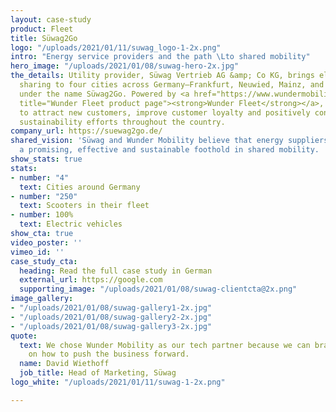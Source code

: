 ```yaml
---
layout: case-study
product: Fleet
title: Süwag2Go
logo: "/uploads/2021/01/11/suwag_logo-1-2x.png"
intro: "Energy service providers and the path \Lto shared mobility"
hero_image: "/uploads/2021/01/08/suwag-hero-2x.jpg"
the_details: Utility provider, Süwag Vertrieb AG &amp; Co KG, brings electric scooter
  sharing to four cities across Germany—Frankfurt, Neuwied, Mainz, and Bad Homburg—
  under the name Süwag2Go. Powered by <a href="https://www.wundermobility.com/fleet"
  title="Wunder Fleet product page"><strong>Wunder Fleet</strong></a>, Süwag is able
  to attract new customers, improve customer loyalty and positively contribute to
  sustainability efforts throughout the country.
company_url: https://suewag2go.de/
shared_vision: 'Süwag and Wunder Mobility believe that energy suppliers can build
  a promising, effective and sustainable foothold in shared mobility. '
show_stats: true
stats:
- number: "4"
  text: Cities around Germany
- number: "250"
  text: Scooters in their fleet
- number: 100%
  text: Electric vehicles
show_cta: true
video_poster: ''
vimeo_id: ''
case_study_cta:
  heading: Read the full case study in German
  external_url: https://google.com
  supporting_image: "/uploads/2021/01/08/suwag-clientcta@2x.png"
image_gallery:
- "/uploads/2021/01/08/suwag-gallery1-2x.jpg"
- "/uploads/2021/01/08/suwag-gallery2-2x.jpg"
- "/uploads/2021/01/08/suwag-gallery3-2x.jpg"
quote:
  text: We chose Wunder Mobility as our tech partner because we can brainstorm together
    on how to push the business forward.
  name: David Wiethoff
  job_title: Head of Marketing, Süwag
logo_white: "/uploads/2021/01/11/suwag-1-2x.png"

---
```

